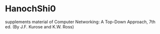 # HanochShi0
supplements material of Computer Networking: A Top-Down Approach, 7th ed. (By J.F. Kurose and K.W. Ross)
